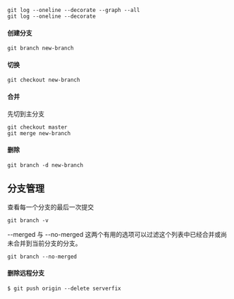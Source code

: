 ```
git log --oneline --decorate --graph --all
git log --oneline --decorate
```

#### 创建分支

```
git branch new-branch
```

#### 切换

```
git checkout new-branch
```

#### 合并

先切到主分支
```
git checkout master
git merge new-branch
```

#### 删除

```
git branch -d new-branch
```

## 分支管理

查看每一个分支的最后一次提交
```
git branch -v
```

--merged 与 --no-merged 这两个有用的选项可以过滤这个列表中已经合并或尚未合并到当前分支的分支。
```
git branch --no-merged
```

#### 删除远程分支

```
$ git push origin --delete serverfix
```